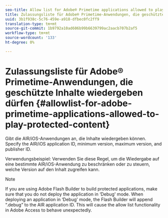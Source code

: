 ```yaml
---
seo-title: Allow list for Adobe® Primetime applications allowed to play protected content
title: Zulassungsliste für Adobe® Primetime-Anwendungen, die geschützte Inhalte wiedergeben dürfen
uuid: 3b1f938c-5c76-459e-a918-dfbec0fc2ff9
translation-type: tm+mt
source-git-commit: 1b9792a10ad606b99b6639799ac2aacb707b2af5
workflow-type: tm+mt
source-wordcount: '133'
ht-degree: 0%

---
```



# Zulassungsliste für Adobe® Primetime-Anwendungen, die geschützte Inhalte wiedergeben dürfen {#allowlist-for-adobe-primetime-applications-allowed-to-play-protected-content}

Gibt die AIR/iOS-Anwendungen an, die Inhalte wiedergeben können. Specify the AIR/iOS application ID, minimum version, maximum version, and publisher ID.

Verwendungsbeispiel: Verwenden Sie diese Regel, um die Wiedergabe auf eine bestimmte AIR/iOS-Anwendung zu beschränken oder zu steuern, welche Version auf den Inhalt zugreifen kann.

>[!NOTE]
>
>If you are using Adobe Flash Builder to build protected applications, make sure that you do not deploy the application in ‘Debug&#39; mode. When deploying an application in ‘Debug&#39; mode, the Flash Builder will append “.debug” to the AIR application ID. This will cause the allow list functionality in Adobe Access to behave unexpectedly.

